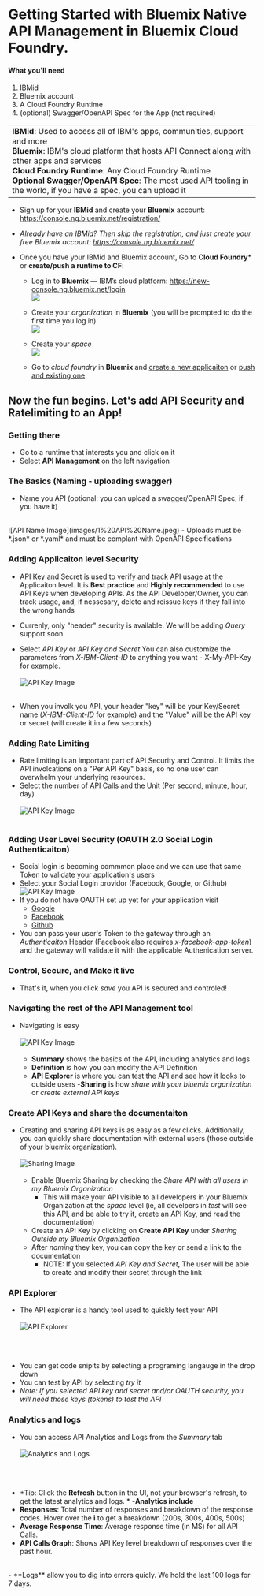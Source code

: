 # Getting Started with Bluemix Native API Management in Bluemix Cloud Foundry. 

#### What you'll need
1. IBMid
2. Bluemix account
3. A Cloud Foundry Runtime 
4. (optional) Swagger/OpenAPI Spec for the App (not required) 


<table>
  <tr>
  <td>
  <b>IBMid</b>: Used to access all of IBM's apps, communities, support and more
    <br>
    <b>Bluemix</b>: IBM's cloud platform that hosts API Connect along with other apps and services<br>
    <b>Cloud Foundry Runtime</b>: Any Cloud Foundry Runtime <br>
    <b>Optional Swagger/OpenAPI Spec</b>: The most used API tooling in the world, if you have a spec, you can upload it 
    
  </table>  
  
- Sign up for your **IBMid** and create your **Bluemix** account: https://console.ng.bluemix.net/registration/

- _Already have an IBMid? Then skip the registration, and just create your free Bluemix account:_ _https://console.ng.bluemix.net/_  


- Once you have your IBMid and Bluemix account, Go to **Cloud Foundry*** or **create/push a runtime to CF**:
  - Log in to **Bluemix** — IBM’s cloud platform: https://new-console.ng.bluemix.net/login  
  ![](https://github.com/ibm-apiconnect/getting-started/blob/master/bluemix/0-prereq/images/prereqs-1.png)  

  - Create your _organization_ in **Bluemix** (you will be prompted to do the first time you log in)  
  ![](https://github.com/ibm-apiconnect/getting-started/blob/master/bluemix/0-prereq/images/prereqs-2.png)
  - Create your _space_  
  ![](https://github.com/ibm-apiconnect/getting-started/blob/master/bluemix/0-prereq/images/prereqs-3.png)
   - Go to _cloud foundry_ in **Bluemix** and [create a new applicaiton](https://console.ng.bluemix.net/docs/cli/plugins/bluemix_admin/index.html#clicreupbuildpack) or [push and existing one]( https://console.ng.bluemix.net/docs/starters/install_cli.html)  

## Now the fun begins.  Let's add API Security and Ratelimiting to an App!
### Getting there
- Go to a runtime that interests you and click on it
- Select **API Management** on the left navigation


### The Basics (Naming - uploading swagger)
- Name you API (optional: you can upload a swagger/OpenAPI Spec, if you have it) 
<br /> 
![API Name Image](images/1%20API%20Name.jpeg)
- Uploads must be *.json* or *.yaml* and must be complant with OpenAPI Specifications
 
### Adding Applicaiton level Security
 - API Key and Secret is used to verify and track API usage at the Applicaiton level.  It is **Best practice** and **Highly recommended** to use API Keys when developing APIs.  As the API Developer/Owner, you can track usage, and, if nessesary, delete and reissue keys if they fall into the wrong hands
- Currenly, only "header" security is available.  We will be adding *Query* support soon.  

- Select *API Key* or *API Key and Secret*  You can also customize the parameters from *X-IBM-Client-ID* to anything you want - X-My-API-Key for example.
<br /> <br /> 
![API Key Image](images/2%20Security.jpeg)
<br /> <br /> 
- When you involk you API, your header "key" will be your Key/Secret name (*X-IBM-Client-ID* for example) and the "Value" will be the API key or secret (will create it in a few seconds)

### Adding Rate Limiting
- Rate limiting is an important part of API Security and Control.  It limits the API involcations on a "Per API Key" basis, so no one user can overwhelm your underlying resources. 
- Select the number of API Calls and the Unit (Per second, minute, hour, day)
<br /> <br />
 ![API Key Image](images/3%20rate%20limiting.jpeg)
 <br /> <br />

### Adding User Level Security (OAUTH 2.0 Social Login Authenticaiton)
- Social login is becoming commmon place and we can use that same Token to validate your application's users
- Select your Social Login providor (Facebook, Google, or Github)
    ![API Key Image](images/4%20OAUTH.jpeg)
- If you do not have OAUTH set up yet for your application visit
    - [Google](https://developers.google.com/identity/sign-in/web/sign-in)
    - [Facebook](https://developers.facebook.com/docs/facebook-login)
    - [Github](https://developer.github.com/apps/building-integrations/setting-up-and-registering-oauth-apps/)
- You can pass your user's Token to the gateway through an *Authenticaiton* Header (Facebook also requires *x-facebook-app-token*) and the gateway will validate it with the applicable Authenication server. 

### Control, Secure, and Make it live
- That's it, when you click *save* you API is secured and controled!  

### Navigating the rest of the API Management tool
- Navigating is easy
<br /> <br /> 
![API Key Image](images/5%20Menu%20bar.jpeg) <br /> <br />
    - **Summary** shows the basics of the API, including analytics and logs
    - **Definition** is how you can modify the API Definition
    - **API Explorer** is where you can test the API and see how it looks to outside users
    -**Sharing** is how *share with your bluemix organization* or *create external API keys* 

### Create API Keys and share the documentaiton
- Creating and sharing API keys is as easy as a few clicks.  Additionally, you can quickly share documentation with external users (those outside of your bluemix organization). 
<br /> <br />
![Sharing Image](images/Sharing.jpeg) <br /> <br />
    - Enable Bluemix Sharing by checking the *Share API with all users in my Bluemix Organization*
        - This will make your API visible to all developers in your Bluemix Organization at the *space* level (ie, all develpers in *test* will see this API, and be able to try it, create an API Key, and read the documentation)
    - Create an API Key by clicking on **Create API Key** under *Sharing Outside my Bluemix Organization*
    - After *naming* they key, you can copy the key or send a link to the documentation 
        - NOTE: If you selected *API Key and Secret*, The user will be able to create and modify their secret through the link

### API Explorer
- The API explorer is a handy tool used to quickly test your API <br /> <br />
![API Explorer](images/6%20API%20Explorer.jpeg) 

<br /> <br />
 - You can get code snipits by selecting a programing langauge in the drop down 
 - You can test by API by selecting *try it* 
 - *Note: If you selected API key and secret and/or OAUTH security, you will need those keys (tokens) to test the API*

### Analytics and logs
- You can access API Analytics and Logs from the *Summary* tab
<br /> <br />
![Analytics and Logs](images/8%20-%20Anaylitcs%20and%20Logs.jpeg) 

<br />  <br />
 - *Tip: Click the **Refresh** button in the UI, not your browser's refresh, to get the latest analytics and logs. *
 -**Analytics include**
  - **Responses**: Total number of responses and breakdown of the response codes.  Hover over the **i** to get a breakdown (200s, 300s, 400s, 500s)
  - **Average Response Time**: Average response time (in MS) for all API Calls. 
  - **API Calls Graph**: Shows API Key level breakdown of responses over the past hour.
<br />
 - **Logs** allow you to dig into errors quicly.  We hold the last 100 logs for 7 days.  



